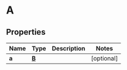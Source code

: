 

# A


## Properties

| Name | Type | Description | Notes |
|------------ | ------------- | ------------- | -------------|
|**a** | [**B**](B.md) |  |  [optional] |



